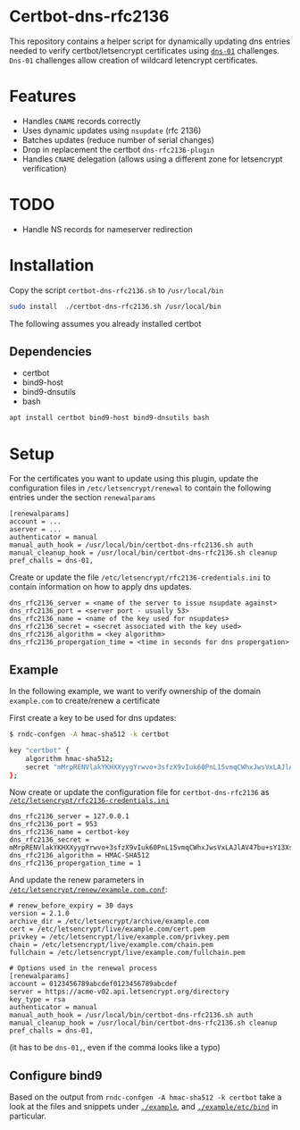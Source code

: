 # Certbot-dns-rfc2136
This repository contains a helper script for dynamically updating
dns entries needed to verify certbot/letsencrypt certificates using [`dns-01`](https://letsencrypt.org/docs/challenge-types/#dns-01-challenge) challenges. 
`Dns-01` challenges allow creation of wildcard letencrypt certificates.

# Features
* Handles `CNAME` records correctly
* Uses dynamic updates using `nsupdate` (rfc 2136)
* Batches updates (reduce number of serial changes)
* Drop in replacement the certbot `dns-rfc2136-plugin` 
* Handles `CNAME` delegation (allows using a different zone for letsencrypt verification) 

# TODO
* Handle NS records for nameserver redirection

# Installation
Copy the script `certbot-dns-rfc2136.sh` to `/usr/local/bin`

```bash
sudo install  ./certbot-dns-rfc2136.sh /usr/local/bin
```

The following assumes you already installed certbot
## Dependencies
* certbot
* bind9-host
* bind9-dnsutils
* bash

```bash
apt install certbot bind9-host bind9-dnsutils bash
```

# Setup
For the certificates you want to update using this plugin, update
the configuration files in `/etc/letsencrypt/renewal` to contain the
following entries under the section `renewalparams`

```inifile
[renewalparams]
account = ...
aserver = ...
authenticator = manual
manual_auth_hook = /usr/local/bin/certbot-dns-rfc2136.sh auth
manual_cleanup_hook = /usr/local/bin/certbot-dns-rfc2136.sh cleanup
pref_challs = dns-01,
```

Create or update the file `/etc/letsencrypt/rfc2136-credentials.ini`
to contain information on how to apply dns updates.

```inifile
dns_rfc2136_server = <name of the server to issue nsupdate against>
dns_rfc2136_port = <server port - usually 53>
dns_rfc2136_name = <name of the key used for nsupdates>
dns_rfc2136_secret = <secret associated with the key used>
dns_rfc2136_algorithm = <key algorithm>
dns_rfc2136_propergation_time = <time in seconds for dns propergation>
```

## Example
In the following example, we want to verify ownership of the domain `example.com` to create/renew a certificate

First create a key to be used for dns updates:

```bash
$ rndc-confgen -A hmac-sha512 -k certbot

key "certbot" {
	algorithm hmac-sha512;
	secret "mMrpRENVlakYKHXXyygYrwvo+3sfzX9vIuk60PnL15vmqCWhxJwsVxLAJlAV47bu+sY13Xs7BuLoKVwcILzbCA==";
};
```

Now create or update the configuration file for `certbot-dns-rfc2136` as [`/etc/letsencrypt/rfc2136-credentials.ini`](https://github.com/andersfugmann/certbot-dns-rfc2136/blob/main/example/etc/letsencrypt/rfc2136-credentials.ini)

```inifile
dns_rfc2136_server = 127.0.0.1
dns_rfc2136_port = 953
dns_rfc2136_name = certbot-key
dns_rfc2136_secret = mMrpRENVlakYKHXXyygYrwvo+3sfzX9vIuk60PnL15vmqCWhxJwsVxLAJlAV47bu+sY13Xs7BuLoKVwcILzbCA==
dns_rfc2136_algorithm = HMAC-SHA512
dns_rfc2136_propergation_time = 1
``` 

And update the renew parameters in [`/etc/letsencrypt/renew/example.com.conf`](https://github.com/andersfugmann/certbot-dns-rfc2136/blob/main/example/etc/letsencrypt/renew/example.com.conf):

```inifile
# renew_before_expiry = 30 days
version = 2.1.0
archive_dir = /etc/letsencrypt/archive/example.com
cert = /etc/letsencrypt/live/example.com/cert.pem
privkey = /etc/letsencrypt/live/example.com/privkey.pem
chain = /etc/letsencrypt/live/example.com/chain.pem
fullchain = /etc/letsencrypt/live/example.com/fullchain.pem

# Options used in the renewal process
[renewalparams]
account = 0123456789abcdef0123456789abcdef
server = https://acme-v02.api.letsencrypt.org/directory
key_type = rsa
authenticator = manual
manual_auth_hook = /usr/local/bin/certbot-dns-rfc2136.sh auth
manual_cleanup_hook = /usr/local/bin/certbot-dns-rfc2136.sh cleanup
pref_challs = dns-01,
``` 
(it has to be `dns-01,`, even if the comma looks like a typo)

## Configure bind9
Based on the output from `rndc-confgen -A hmac-sha512 -k certbot` take
a look at the files and snippets under [`./example`](https://github.com/andersfugmann/certbot-dns-rfc2136/blob/main/example), and [`./example/etc/bind`](https://github.com/andersfugmann/certbot-dns-rfc2136/blob/main/example/etc/bind) in particular.

